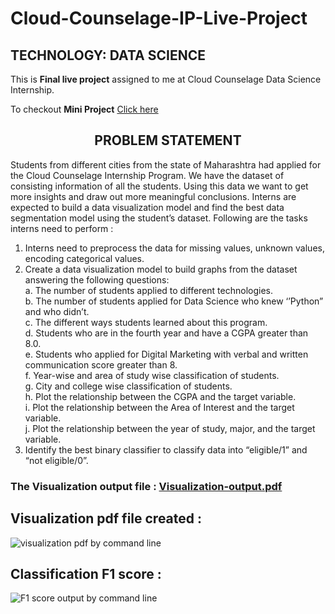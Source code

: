 # Cloud-Counselage-IP-Live-Project
                              
## TECHNOLOGY: DATA SCIENCE</center>

This is <b>Final live project</b> assigned to me at Cloud Counselage Data Science Internship.

To checkout <b>Mini Project</b> <a href="https://github.com/sneharane588/FakeNewsPrediction">Click here</a>

## <center>PROBLEM STATEMENT 

Students from different cities from the state of Maharashtra had applied for the Cloud
Counselage Internship Program. We have the dataset of consisting information of all the
students. Using this data we want to get more insights and draw out more meaningful
conclusions. Interns are expected to build a data visualization model and find the best data
segmentation model using the student’s dataset. Following are the tasks interns need to
perform :<br>
1. Interns need to preprocess the data for missing values, unknown values, encoding
categorical values.<br>
2. Create a data visualization model to build graphs from the dataset answering the
following questions:<br>
a. The number of students applied to different technologies.<br>
b. The number of students applied for Data Science who knew ‘’Python” and
who didn’t.<br>
c. The different ways students learned about this program.<br>
d. Students who are in the fourth year and have a CGPA greater than 8.0.<br>
e. Students who applied for Digital Marketing with verbal and written<br>
communication score greater than 8.<br>
f. Year-wise and area of study wise classification of students.<br>
g. City and college wise classification of students.<br>
h. Plot the relationship between the CGPA and the target variable.<br>
i. Plot the relationship between the Area of Interest and the target variable.<br>
j. Plot the relationship between the year of study, major, and the target variable.<br>
3. Identify the best binary classifier to classify data into “eligible/1” and “not eligible/0”.<br>

### The Visualization output file : [Visualization-output.pdf](https://github.com/sneharane588/Cloud-Counselage-IP-Live-Project/files/5263869/Visualization-output.pdf)

## Visualization pdf file created : 

![visualization pdf by command line](https://user-images.githubusercontent.com/19407823/93935091-b899a500-fd41-11ea-81b9-df73b50a42eb.PNG)

## Classification F1 score : 

![F1 score output by command line](https://user-images.githubusercontent.com/19407823/93935105-bf281c80-fd41-11ea-8184-520489250d29.PNG)


